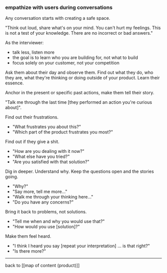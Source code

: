 ### empathize with users during conversations

Any conversation starts with creating a safe space.

"Think out loud, share what's on your mind. You can't hurt my feelings. This is not a test of your knowledge. There are no incorrect or bad answers."

As the interviewer:
- talk less, listen more
- the goal is to learn who you are building for, not what to build
- focus solely on your customer, not your competition

Ask them about their day and observe them. Find out what they do, who they are, what they're thinking or doing outside of your product. Learn their essence.

Anchor in the present or specific past actions, make them tell their story.

 "Talk me through the last time [they performed an action you're curious about]".

Find out their frustrations.
 
 - "What frustrates you about this?"
 - "Which part of the product frustrates you most?"

Find out if they give a shit. 

- "How are you dealing with it now?"
- "What else have you tried?"
- "Are you satisfied with that solution?"

Dig in deeper. Understand why. Keep the questions open and the stories going.

- "Why?" 
- "Say more, tell me more…"
- "Walk me through your thinking here…"
- "Do you have any concerns?"

Bring it back to problems, not solutions.

- "Tell me when and why you would use that?"
- "How would you use [solution]?" 

Make them feel heard.

- "I think I heard you say [repeat your interpretation] … is that right?"
- "Is there more?"

---

back to [[map of content (product)]]